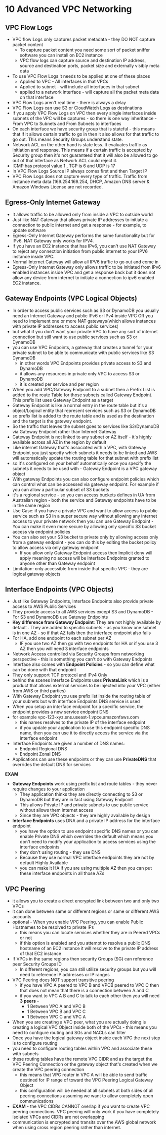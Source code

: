 # 10 Advanced VPC Networking

## VPC Flow Logs

- VPC flow Logs only captures packet metadata - they DO NOT capture packet content
  - To capture packet content  you need some sort of packet sniffer software you can install on EC2 instance
  - VPC flow logs can capture source and destination IP address, source and destination ports, packet size and externally visibly meta data
- To use VPC Flow Logs it needs to be applied at one of these places
  - Applied to VPC - All interfaces in that VPCs
  - Applied to subnet - will include all interfaces in that subnet
  - applied to a network interface - will capture all the packet meta data on that interface
- VPC Flow Logs aren't real time - there is always a delay
- VPC Flow Logs can use S3 or CloudWatch Logs as destinations
- If you apply VPC Flow Logs on VPC then every single interfaces inside subnets of the VPC will be captures - so there is one way inheritance - From VPC to Subnets and From Subnets to interfaces
- On each interface we have security group that is stateful - this means that if it allows certain traffic to go in then it also allows for that traffic to go out. This means Security Groups understand state.
- Network ACL on the other hand is state less. It evaluates traffic as initiation and response. This means if a certain traffic is accepted by Security group then it's not guaranteed that it will also be allowed to go out of that interface as Network ACL could reject it. 
- ICMP has protocol value 1 , TCP is 6 and UDP is 17 
- In VPC Flow Logs Source IP always comes first and then Target IP
- VPC Flow Logs does not capture every type of traffic. Traffic from instance meta data (169.254.169.254, DHCP, Amazon DNS server & Amazon Windows License are not recorded. 

## Egress-Only Internet Gateway

- It allows traffic to be allowed only from inside a VPC to outside world
- Just like NAT Gateway that allows private IP addresses to initiate a connection to public internet and get a response - for example, to update software
- Egress-Only Internet Gateway performs the same functionality but for IPv6. NAT Gateway only works for IPV4.
- If you have an EC2 instance that has IPv6, you can't use NAT Gateway to reject any connection initiation from public internet to your IPV6 instance inside VPC.
- Normal Internet Gateway will allow all IPV6 traffic to go out and come in
- Egress-Only Internet Gateway only allows traffic to be initiated from IPv6 enabled instances inside VPC and get a response back but it does not allow any device from internet to initiate a connection to ipv6 enabled EC2 instance.

## Gateway Endpoints (VPC Logical Objects)

- In order to access public services such as S3 or DynamoDB you usually need an Internet Gateway and public IPv6 or IPv4 inside VPC OR you need to implement one or more NAT gateways(which allows instances with private IP addresses to access public services)
- but what if you don't want your private VPC to have any sort of internet connection but still want to use public services such as S3 or DynamoDB
- you can use VPC Endpoints, a gateway that creates a tunnel for your private subnet to be able to communicate with public services like S3 DynamoDB 
  - in other words VPC Endpoints provides private access to S3 and DynamoDB
  - it allows any resources in private only VPC to access S3 or DynamoDB
  - it is created per service and per region
- When you add VPC/Gateway Endpoint to a subnet then a Prefix List is added to the route Table for those subnets called Gateway Endpoint. This prefix list uses Gateway Endpoint as a target
- Gateway Endpoint is like a normal entry in the route table but it's a object/Logical entity that represent services such as S3 or DynamoDB
- so prefix list is added to the route table and is used as the destination and the target is the gateway endpoint. 
- So the traffic that leaves the subnet goes to services like S3/DynamoDB via Gateway Endpoint rather than Internet Gateway
- Gateway Endpoint is not linked to any subnet or AZ itself - it's highly available across all AZ in the region by default 
- Like internet Gateway that's associated with a VPC, with Gateway Endpoint you just specify which subnets it needs to be linked and AWS will automatically update the routing table for that subnet with prefix list
- so it's configured on your behalf automatically once you specify the subnets it needs to be used with - Gateway Endpoint is a VPC gateway object
- With gateway Endpoints you can also configure endpoint policies which can control what can be accessed via gateway endpoint. For example if you can allow a particular subset of S3 buckets
- it's a regional service - so you can access buckets defines in UA from Australian region - both the service and Gateway endpoints have to be in the same region
- Use Case: if you have a private VPC and want to allow access to public service such as S3 in a super secure way without allowing any internet access to your private network then you can use Gateway Endpoint - You can make it even more secure by allowing only specific S3 bucket access via endpoint policies
- You can also set your S3 bucket to private only by allowing access only from a gateway endpoint - you can do this by editing the bucket policy to allow access via only gateway endpoint
  - If you allow only Gateway Endpoint access then Implicit deny will apply meaning no access will be  Interface Endpoints granted to anyone other than Gateway endpoint
- Limitation: only accessible from inside that specific VPC - they are logical gateway objects 

## Interface Endpoints (VPC Objects)

- Just like Gateway Endpoints, Interface Endpoints also provide private access to AWS Public Services
- They provide access to all AWS services except S3 and DynamoDB - For S3 and DynamoDB use Gateway Endpoints 
- **Key difference from Gateway Endpoint**: They are not highly available by default . They are added to specific subnets  - as you know one subnet is in one AZ  - so if that AZ fails then the interface endpoint also fails
- For HA, add one endpoint to each subnet per AZ 
  - IF you use two AZ then go with two endpoints for HA or if you use 3 AZ then you will need 3 interface endpoints
- Network Access controlled via Security Groups from networking perspective - this is something you can't do with Gateway Endpoints 
- Interface also comes with **Endpoint Policies** - so you can define what can be done with that endpoint 
- They only support TCP protocol and IPv4 Only
- behind the scenes Interface Endpoints uses **PrivateLink** which is a product that allows external services to be injected into your VPC (either from AWS or third parties)
- With Gateway Endpoint you use prefix list inside the routing table of your subnets but with interface Endpoints DNS service is used
- When you setup an interface endpoint for a specific service, the endpoint provides a new service endpoint DNS
- for example vpc-123-xyz.sns.useast-1.vpce.amazonfaws.com 
  - this names resolves to the private IP of the interface endpoint
  - if you update your application to use this endpoint specific DNS name, then you can use it to directly access the service via the interface endpoint 
- Interface Endpoints are given a number of DNS names:
  - Endpoint Regional DNS
  - Endpoint Zonal DNS
- Applications can use these endpoints or they can use **PrivateDNS** that overrides the default DNS for services

**EXAM**

- **Gateway Endpoints** work using prefix list and route tables - they never require changes to your application
  - They application thinks they are directly connecting to S3 or DynamoDB but they are in fact using Gateway Endpoint
  - This allows Private IP and private subnets to use public service without allows them internet access
  - Since they are VPC objects - they are highly available by design
- **Interface Endpoints** uses DNA and a private IP address for the interface endpoint 
  - you have the option to use endpoint specific DNS names or you can enable Private DNS which overrides the default which means you don't need to modify your application to access services using the interface endpoints 
  - they don't using routing - they use DNS
  - Because they use normal VPC interface endpoints they are not by default Highly Available 
  - you can make it HA if you are using multiple AZ then you can put these interface endpoints in all those AZs



## VPC Peering

- it allows you to create a direct encrypted link between two and only two VPCs
- it can done between same or different regions or same or different AWS accounts
- optional - When you enable VPC Peering, you can enable Public Hostnames to be resolved to private IPs
  - this means you can locate services whether they are in Peered VPCs or not
  - if this option is enabled and you attempt to resolve a public DNS hostname of an EC2 instance it will resolve to the private IP address of that EC2 instance
- If VPCs in the same regions then security Groups (SG)  can reference peer Security Groups ID
  - In different regions, you can still utilize security groups but you will need to reference IP addresses or IP ranges
- VPC Peering does NOT support transitive peering
  - if you have VPC A peered to VPC B and VPCB peered to VPC C then that does not mean that there is a connection between A and C
  - if you want to VPC A B and C to talk to each other then you will need **3 peers** - 
    - 1 Between VPC A and VPC B
    - 1 Between VPC B and VPC C
    - 1 Between VPC C and VPC A
- When you are creating a VPC peer, what you are actually doing is creating a logical VPC Object inside both of the VPCs - this means you need to configure routing  and SGs and NACLs can filter
- Once you have the logical gateway object inside each VPC the next step is to configure routing
- you need to configure routing tables within VPC and associate these with subnets
- these routing tables have the remote VPC CIDR and as the target the VPC Peering Connection or the gateway object that's created  when we create the VPC peering connection
  - this means that VPC router in VPC A will be able to send traffic destined for IP range of toward the VPC Peering Logical Gateway Object
  - this configuration will be needed at all subnets at both sides of all peering connections assuming we want to allow completely open communications 
- **EXAM** - the VPC CIDRs CANNOT overlap if you want to create VPC peering connections. VPC peering will only work if you have completely isolated VPCs and CIDRs are not overlapping
- communication is encrypted and transits over the AWS global network when using cross region peering rather than internet. 